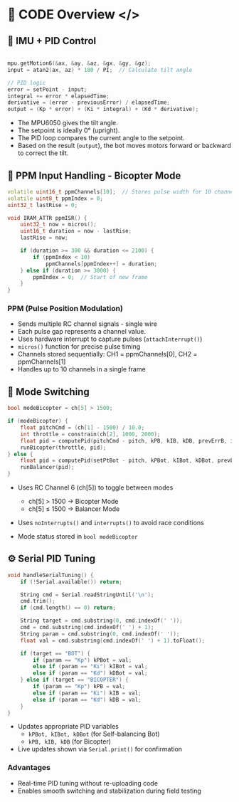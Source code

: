 #  👾 CODE Overview </>
## 📐 IMU + PID Control
```cpp

mpu.getMotion6(&ax, &ay, &az, &gx, &gy, &gz);
input = atan2(ax, az) * 180 / PI;  // Calculate tilt angle

// PID logic
error = setPoint - input;
integral += error * elapsedTime;
derivative = (error - previousError) / elapsedTime;
output = (Kp * error) + (Ki * integral) + (Kd * derivative);
```
- The MPU6050 gives the tilt angle.
- The setpoint is ideally 0° (upright).
- The PID loop compares the current angle to the setpoint.
- Based on the result (`output`), the bot moves motors forward or backward to correct the tilt.

## 📡 PPM Input Handling - Bicopter Mode
```cpp
volatile uint16_t ppmChannels[10];  // Stores pulse width for 10 channels
volatile uint8_t ppmIndex = 0;
uint32_t lastRise = 0;

void IRAM_ATTR ppmISR() {
    uint32_t now = micros();
    uint16_t duration = now - lastRise;
    lastRise = now;

    if (duration >= 300 && duration <= 2100) {
        if (ppmIndex < 10)
            ppmChannels[ppmIndex++] = duration;
    } else if (duration >= 3000) {
        ppmIndex = 0;  // Start of new frame
    }
}
```
### PPM (Pulse Position Modulation) 
- Sends multiple RC channel signals  - single wire
- Each pulse gap represents a channel value. 
- Uses hardware interrupt to capture pulses (`attachInterrupt()`)
- `micros()` function for precise pulse timing
- Channels stored sequentially: CH1 = ppmChannels[0], CH2 = ppmChannels[1]
- Handles up to 10 channels in a single frame

## 🔀 Mode Switching
```cpp
bool modeBicopter = ch[5] > 1500;

if (modeBicopter) {
    float pitchCmd = (ch[1] - 1500) / 10.0;
    int throttle = constrain(ch[2], 1000, 2000);
    float pid = computePid(pitchCmd - pitch, kPB, kIB, kDB, prevErrB, intB, lastB);
    runBicopter(throttle, pid);
} else {
    float pid = computePid(setPtBot - pitch, kPBot, kIBot, kDBot, prevErrBot, intBot, lastBot);
    runBalancer(pid);
}
```
- Uses RC Channel 6 (ch[5]) to toggle between modes
   - ch[5] > 1500 → Bicopter Mode
   - ch[5] ≤ 1500 → Balancer Mode

- Uses `noInterrupts()` and `interrupts()` to avoid race conditions
- Mode status stored in `bool modeBicopter`

## ⚙️ Serial PID Tuning
```cpp
void handleSerialTuning() {
    if (!Serial.available()) return;

    String cmd = Serial.readStringUntil('\n');
    cmd.trim();
    if (cmd.length() == 0) return;

    String target = cmd.substring(0, cmd.indexOf(' '));
    cmd = cmd.substring(cmd.indexOf(' ') + 1);
    String param = cmd.substring(0, cmd.indexOf(' '));
    float val = cmd.substring(cmd.indexOf(' ') + 1).toFloat();

    if (target == "BOT") {
        if (param == "Kp") kPBot = val;
        else if (param == "Ki") kIBot = val;
        else if (param == "Kd") kDBot = val;
    } else if (target == "BICOPTER") {
        if (param == "Kp") kPB = val;
        else if (param == "Ki") kIB = val;
        else if (param == "Kd") kDB = val;
    }
}
```

- Updates appropriate PID variables
  - `kPBot, kIBot, kDBot` (for Self-balancing Bot)
  - `kPB, kIB, kDB` (for Bicopter)
- Live updates shown via `Serial.print()` for confirmation

### Advantages
- Real-time PID tuning without re-uploading code
- Enables smooth switching and stabilization during field testing
